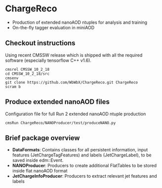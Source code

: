 # ChargeReco
* Production of extended nanoAOD ntuples for analysis and training
* On-the-fly tagger evaluation in miniAOD

## Checkout instructions

Using recent CMSSW release which is shipped with all the required software (especially tensorflow C++ v1.6).
```
cmsrel CMSSW_10_2_18
cd CMSSW_10_2_18/src
cmsenv
git clone https://github.com/WbWbX/ChargeReco.git ChargeReco
scram b
```

## Produce extended nanoAOD files

Configuration file for full Run 2 extended nanoAOD ntuple production
```
cmsRun ChargeReco/NANOProducer/test/produceNANO.py 
```

## Brief package overview

* **DataFormats**: Contains classes for all persistent information, input features (JetChargeTagFeatures) and labels (JetChargeLabel), to be saved inside edm::Event.
* **NANOProducer**: Producers to create additional FlatTables to be stored inside flat nanoAOD format
* **JetChargeInfoProducer**: Producers to extract relevant jet features and labels


